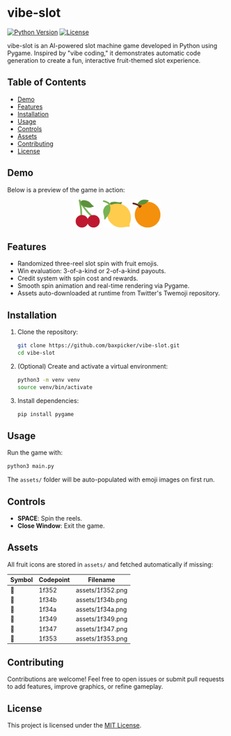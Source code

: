 # vibe-slot

[![Python Version](https://img.shields.io/badge/python-3.6%2B-blue.svg)](https://www.python.org/)
[![License](https://img.shields.io/github/license/baxpicker/vibe-slot)](LICENSE)

vibe-slot is an AI-powered slot machine game developed in Python using Pygame. Inspired by "vibe coding," it demonstrates automatic code generation to create a fun, interactive fruit-themed slot experience.

## Table of Contents

- [Demo](#demo)
- [Features](#features)
- [Installation](#installation)
- [Usage](#usage)
- [Controls](#controls)
- [Assets](#assets)
- [Contributing](#contributing)
- [License](#license)

## Demo

Below is a preview of the game in action:

<p align="center">
  <img src="assets/1f352.png" width="64" alt="Cherry"> 
  <img src="assets/1f34b.png" width="64" alt="Lemon"> 
  <img src="assets/1f34a.png" width="64" alt="Orange">
</p>

## Features

- Randomized three-reel slot spin with fruit emojis.
- Win evaluation: 3-of-a-kind or 2-of-a-kind payouts.
- Credit system with spin cost and rewards.
- Smooth spin animation and real-time rendering via Pygame.
- Assets auto-downloaded at runtime from Twitter's Twemoji repository.

## Installation

1. Clone the repository:
   ```bash
   git clone https://github.com/baxpicker/vibe-slot.git
   cd vibe-slot
   ```
2. (Optional) Create and activate a virtual environment:
   ```bash
   python3 -m venv venv
   source venv/bin/activate
   ```
3. Install dependencies:
   ```bash
   pip install pygame
   ```

## Usage

Run the game with:

```bash
python3 main.py
```

The `assets/` folder will be auto-populated with emoji images on first run.

## Controls

- **SPACE**: Spin the reels.
- **Close Window**: Exit the game.

## Assets

All fruit icons are stored in `assets/` and fetched automatically if missing:

| Symbol | Codepoint | Filename |
| -------| --------- | -------- |
| 🍒     | 1f352     | assets/1f352.png |
| 🍋     | 1f34b     | assets/1f34b.png |
| 🍊     | 1f34a     | assets/1f34a.png |
| 🍉     | 1f349     | assets/1f349.png |
| 🍇     | 1f347     | assets/1f347.png |
| 🍓     | 1f353     | assets/1f353.png |

## Contributing

Contributions are welcome! Feel free to open issues or submit pull requests to add features, improve graphics, or refine gameplay.

## License

This project is licensed under the [MIT License](LICENSE).
